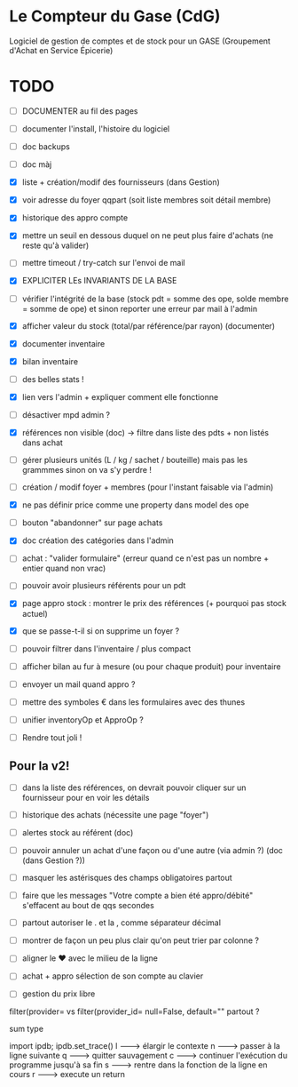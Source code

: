 # Le Compteur du Gase (CdG)
Logiciel de gestion de comptes et de stock pour un GASE (Groupement d'Achat en Service Épicerie)

# TODO
- [ ] DOCUMENTER au fil des pages
- [ ] documenter l'install, l'histoire du logiciel
- [ ] doc backups
- [ ] doc màj
- [x] liste + création/modif des fournisseurs (dans Gestion)
- [x] voir adresse du foyer qqpart (soit liste membres soit détail membre)
- [x] historique des appro compte
- [x] mettre un seuil en dessous duquel on ne peut plus faire d'achats (ne reste qu'à valider)
- [ ] mettre timeout / try-catch sur l'envoi de mail
- [x] EXPLICITER LEs INVARIANTS DE LA BASE
- [ ] vérifier l'intégrité de la base (stock pdt = somme des ope, solde membre = somme de ope) et sinon reporter une erreur par mail à l'admin
- [x] afficher valeur du stock (total/par référence/par rayon) (documenter)
- [x] documenter inventaire
- [x] bilan inventaire
- [ ] des belles stats !
- [x] lien vers l'admin + expliquer comment elle fonctionne
- [ ] désactiver mpd admin ?
- [x] références non visible (doc) -> filtre dans liste des pdts + non listés dans achat
- [ ] gérer plusieurs unités (L / kg / sachet / bouteille) mais pas les grammmes sinon on va s'y perdre !
- [ ] création / modif foyer + membres (pour l'instant faisable via l'admin)
- [x] ne pas définir price comme une property dans model des ope
- [ ] bouton "abandonner" sur page achats
- [x] doc création des catégories dans l'admin
- [ ] achat : "valider formulaire" (erreur quand ce n'est pas un nombre + entier quand non vrac)
- [ ] pouvoir avoir plusieurs référents pour un pdt
- [x] page appro stock : montrer le prix des références (+ pourquoi pas stock actuel)
- [x] que se passe-t-il si on supprime un foyer ?
- [ ] pouvoir filtrer dans l'inventaire / plus compact
- [ ] afficher bilan au fur à mesure (ou pour chaque produit) pour inventaire
- [ ] envoyer un mail quand appro ?
- [ ] mettre des symboles € dans les formulaires avec des thunes
- [ ] unifier inventoryOp et ApproOp ?
 
- [ ] Rendre tout joli !

## Pour la v2!
- [ ] dans la liste des références, on devrait pouvoir cliquer sur un fournisseur pour en voir les détails
- [ ] historique des achats (nécessite une page "foyer")
- [ ] alertes stock au référent (doc)
- [ ] pouvoir annuler un achat d'une façon ou d'une autre (via admin ?) (doc (dans Gestion ?))
- [ ] masquer les astérisques des champs obligatoires partout
- [ ] faire que les messages "Votre compte a bien été appro/débité" s'effacent au bout de qqs secondes
- [ ] partout autoriser le . et la , comme séparateur décimal
- [ ] montrer de façon un peu plus clair qu'on peut trier par colonne ?
- [ ] aligner le ♥ avec le milieu de la ligne
- [ ] achat + appro sélection de son compte au clavier
- [ ] gestion du prix libre


filter(provider= vs filter(provider_id=
null=False, default="" partout ?

sum type


import ipdb; ipdb.set_trace()
l  ---> élargir le contexte
n  ---> passer à la ligne suivante
q  ---> quitter sauvagement
c  ---> continuer l'exécution du programme jusqu'à sa fin
s  ---> rentre dans la fonction de la ligne en cours
r  ---> execute un return

